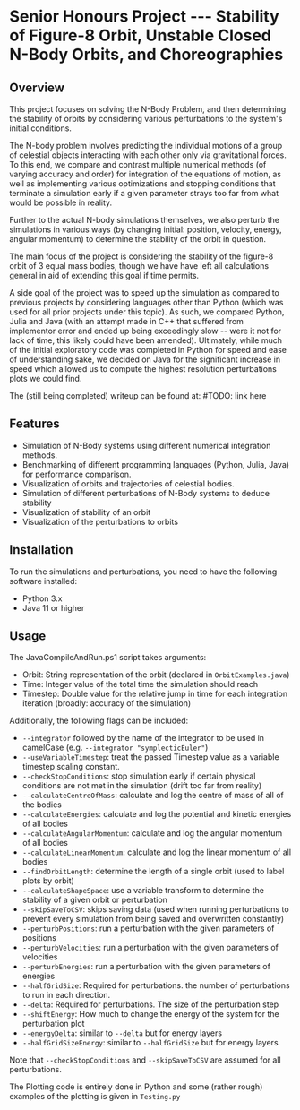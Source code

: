 # Senior Honours Project --- Stability of Figure-8 Orbit, Unstable Closed N-Body Orbits, and Choreographies

## Overview
This project focuses on solving the N-Body Problem, and then determining the stability of orbits by considering various perturbations to the system's initial conditions.

The N-body problem involves predicting the individual motions of a group of celestial objects interacting with each other only via gravitational forces. To this end, we compare and contrast multiple numerical methods (of varying accuracy and order) for integration of the equations of motion, as well as implementing various optimizations and stopping conditions that terminate a simulation early if a given parameter strays too far from what would be possible in reality. 

Further to the actual N-body simulations themselves, we also perturb the simulations in various ways (by changing initial: position, velocity, energy, angular momentum) to determine the stability of the orbit in question.

The main focus of the project is considering the stability of the figure-8 orbit of 3 equal mass bodies, though we have have left all calculations general in aid of extending this goal if time permits. 

A side goal of the project was to speed up the simulation as compared to previous projects by considering languages other than Python (which was used for all prior projects under this topic). As such, we compared Python, Julia and Java (with an attempt made in C++ that suffered from implementor error and ended up being exceedingly slow -- were it not for lack of time, this likely could have been amended). Ultimately, while much of the initial exploratory code was completed in Python for speed and ease of understanding sake, we decided on Java for the significant increase in speed which allowed us to compute the highest resolution perturbations plots we could find.

The (still being completed) writeup can be found at: #TODO: link here

## Features
- Simulation of N-Body systems using different numerical integration methods.
- Benchmarking of different programming languages (Python, Julia, Java) for performance comparison.
- Visualization of orbits and trajectories of celestial bodies.
- Simulation of different perturbations of N-Body systems to deduce stability
- Visualization of stability of an orbit
- Visualization of the perturbations to orbits

## Installation
To run the simulations and perturbations, you need to have the following software installed:
- Python 3.x
- Java 11 or higher

## Usage

The JavaCompileAndRun.ps1 script takes arguments:
- Orbit: String representation of the orbit (declared in `OrbitExamples.java`)
- Time: Integer value of the total time the simulation should reach
- Timestep: Double value for the relative jump in time for each integration iteration (broadly: accuracy of the simulation)

Additionally, the following flags can be included: 
- `--integrator` followed by the name of the integrator to be used in camelCase (e.g. `--integrator "symplecticEuler"`)
- `--useVariableTimestep`: treat the passed Timestep value as a variable timestep scaling constant.
- `--checkStopConditions`: stop simulation early if certain physical conditions are not met in the simulation (drift too far from reality)
- `--calculateCentreOfMass`: calculate and log the centre of mass of all of the bodies
- `--calculateEnergies`: calculate and log the potential and kinetic energies of all bodies
- `--calculateAngularMomentum`: calculate and log the angular momentum of all bodies
- `--calculateLinearMomentum`: calculate and log the linear momentum of all bodies
- `--findOrbitLength`: determine the length of a single orbit (used to label plots by orbit)
- `--calculateShapeSpace`: use a variable transform to determine the stability of a given orbit or perturbation
- `--skipSaveToCSV`: skips saving data (used when running perturbations to prevent every simulation from being saved and overwritten constantly)
- `--perturbPositions`: run a perturbation with the given parameters of positions
- `--perturbVelocities`: run a perturbation with the given parameters of velocities
- `--perturbEnergies`: run a perturbation with the given parameters of energies
- `--halfGridSize`: Required for perturbations. the number of perturbations to run in each direction.
- `--delta`: Required for perturbations. The size of the perturbation step
- `--shiftEnergy`: How much to change the energy of the system for the perturbation plot
- `--energyDelta`: similar to `--delta` but for energy layers
- `--halfGridSizeEnergy`: similar to `--halfGridSize` but for energy layers

Note that `--checkStopConditions` and `--skipSaveToCSV` are assumed for all perturbations.


The Plotting code is entirely done in Python and some (rather rough) examples of the plotting is given in `Testing.py`




<!-- # Project-Jared-Douglas
N-Body Problem Project

**Jobs To Do**
- Run various benchmarking tests on the functions, try and find areas to optimise
- Play around with 3+ bodies in the system, try and get a figure 8 orbit
- 

**Code Refactoring to be done**
- Change simulation from a T by 6 by n Matrix to a T by n matrix of orbit objects containing time evolution of position and velocity
- change run_fast to be a flag instead of a new function


**Code changes to make for week 6**
- check to see if language speed is linear in timesteps (graph speeds over num timesteps)
- compare cpu times for different integration algorithms
- start moving onto 3 body cases
- add means of perturbing initial conditions (maintiaining total energy and angular momentum as constants - also CoM's pos & vel)
- keep in plane. vary 2 pos * 2 vel * 3 bodies variables
- use symmetries to keep constants constant
- 6 constants (1 for ang momentum, 1 for energy, 2 for CoM pos, 2 for CoM vel)
- solving this would be purely analytical, no numerics needed

**Benchmarking**
For $N=10000$, $dt=0.2$ using yoshida, elliptical looped simulation 100 times.
1st Run
Python = 94934ms
Julia  = 10900ms
Java   =  2513ms

2nd Run
Python = 86025 ms
Julia  = 12056 ms
Java   =  2547 ms -->
